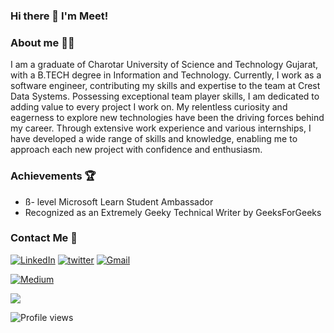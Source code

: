 ### Hi there 👋 I'm Meet!

### About me :man_student:

I am a graduate of Charotar University of Science and Technology Gujarat, with a B.TECH degree in Information and Technology. Currently, I work as a software engineer, contributing my skills and expertise to the team at Crest Data Systems. Possessing exceptional team player skills, I am dedicated to adding value to every project I work on. My relentless curiosity and eagerness to explore new technologies have been the driving forces behind my career. Through extensive work experience and various internships, I have developed a wide range of skills and knowledge, enabling me to approach each new project with confidence and enthusiasm.


### Achievements :trophy: 
- ß- level Microsoft Learn Student Ambassador 
- Recognized as an Extremely Geeky Technical Writer by GeeksForGeeks

### Contact Me :iphone:

<p>
  <a href="https://www.linkedin.com/in/meet-suvariya/" target="blank"><img alt="LinkedIn" src="https://img.shields.io/badge/linkedin-%230077B5.svg?&style=for-the-badge&logo=linkedin&logoColor=white" /></a>
  <a href="https://twitter.com/MeetSuvariya" target="blank"><img alt="twitter" src="https://img.shields.io/badge/Twitter-1DA1F2?style=for-the-badge&logo=twitter&logoColor=white" /></a>
  <a href="mailto:meetsuvariya@gmail.com" target="blank"><img alt="Gmail" src="https://img.shields.io/badge/Gmail-D14836?style=for-the-badge&logo=gmail&logoColor=white" /></a>
  
  <a href="https://meetsuvariya.medium.com/" target="blank"><img alt="Medium" src="https://img.shields.io/badge/Medium-12100E?style=for-the-badge&logo=medium&logoColor=white" /></a>
</p>

<img src="https://github-readme-stats.vercel.app/api?username=MeetSuvariya25&&show_icons=true&title_color=fff000&icon_color=bb2acf&text_color=daf7dc&bg_color=151515">

![Profile views](https://visitor-badge.glitch.me/badge?page_id=MeetSuvariya25.count_visitors)

